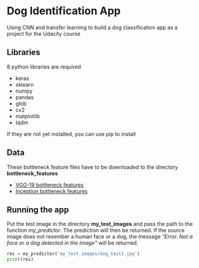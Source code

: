 # Dog Identification App

Using CNN and transfer learning to build a dog classification app as a project for the Udacity course

## Libraries

8 python libraries are required

- keras
- sklearn
- numpy
- pandas
- glob
- cv2
- matplotlib
- tqdm

If they are not yet installed, you can use pip to install

## Data

These bottleneck feature files have to be downloaded to the directory **bottleneck_features**

- [VGG-19 bottleneck features](https://s3-us-west-1.amazonaws.com/udacity-aind/dog-project/DogVGG16Data.npz)
- [Inception bottleneck features](https://s3-us-west-1.amazonaws.com/udacity-aind/dog-project/DogInceptionV3Data.npz)

## Running the app

Put the test image in the directory **my_test_images** and pass the path to the function *my_predictor*. The prediction will then be returned. If the source image does not resember a human face or a dog, the message *"Error. Not a face or a dog detected in the image"* will be returned.

```python
res = my_predictor('my_test_images/dog_test1.jpg')
print(res)
```
